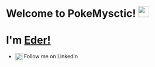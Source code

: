 # Welcome to PokeMysctic! <img src="https://media.tenor.com/74l5y1hUdtwAAAAj/pokemon.gif" width="30px">
# I'm [Eder!](https://github.com/EderFornero)

- Follow me on LinkedIn
  <a href="https://www.linkedin.com/in/eder-fornero/" target="_blank">
    <img align="left" alt="Victor's LinkdeIN" width="22px" src="https://cdn.jsdelivr.net/npm/simple-icons@v3/icons/linkedin.svg" />
  </a>

